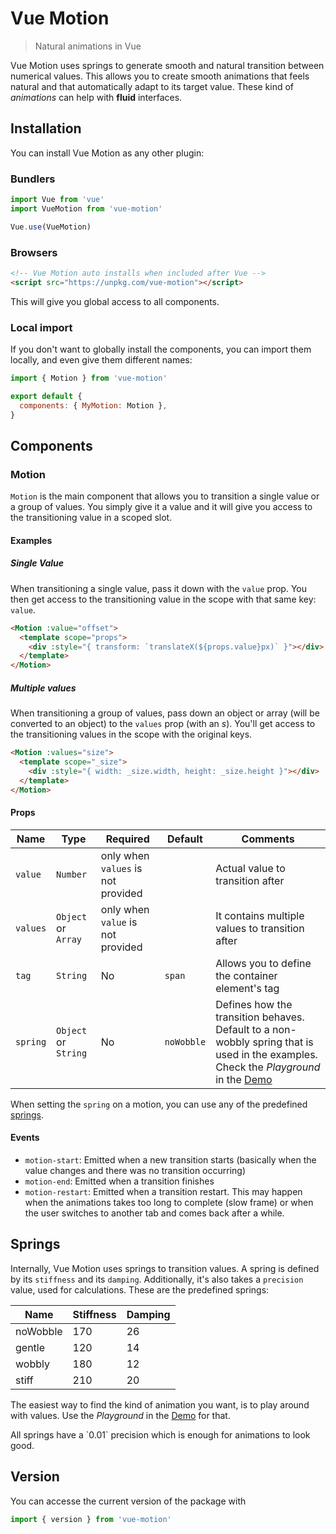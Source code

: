 # Vue Motion

> Natural animations in Vue

Vue Motion uses springs to generate smooth and natural transition between
numerical values. This allows you to create smooth animations that feels natural
and that automatically adapt to its target value. These kind of _animations_ can
help with **fluid** interfaces.

## Installation

You can install Vue Motion as any other plugin:

### Bundlers

```js
import Vue from 'vue'
import VueMotion from 'vue-motion'

Vue.use(VueMotion)
```

### Browsers

```html
<!-- Vue Motion auto installs when included after Vue -->
<script src="https://unpkg.com/vue-motion"></script>
```

This will give you global access to all components.

### Local import

If you don't want to globally install the components, you can import them locally,
and even give them different names:

```js
import { Motion } from 'vue-motion'

export default {
  components: { MyMotion: Motion },
}
```

## Components

### Motion

`Motion` is the main component that allows you to transition a single value or a
group of values. You simply give it a value and it will give you access to the
transitioning value in a scoped slot.


#### Examples

##### Single Value

When transitioning a single value, pass it down with the `value` prop. You then
get access to the transitioning value in the scope with that same key: `value`.

```html
<Motion :value="offset">
  <template scope="props">
    <div :style="{ transform: `translateX(${props.value}px)` }"></div>
  </template>
</Motion>
```

##### Multiple values

When transitioning a group of values, pass down an object or array (will be
converted to an object) to the `values` prop (with an _s_). You'll get access to
the transitioning values in the scope with the original keys.

```html
<Motion :values="size">
  <template scope="_size">
    <div :style="{ width: _size.width, height: _size.height }"></div>
  </template>
</Motion>
```

#### Props

|Name|Type|Required|Default|Comments|
|----|----|--------|-------|--------|
|`value`|`Number`|only when `values` is not provided||Actual value to transition after|
|`values`|`Object` or `Array`|only when `value` is not provided||It contains multiple values to transition after|
|`tag`|`String`|No|`span`|Allows you to define the container element's tag|
|`spring`|`Object` or `String`|No|`noWobble`|Defines how the transition behaves. Default to a non-wobbly spring that is used in the examples. Check the _Playground_ in the <a href="#/">Demo</a> |

When setting the `spring` on a motion, you can use any of the predefined [springs](#springs).

#### Events

- `motion-start`: Emitted when a new transition starts (basically when the value
  changes and there was no transition occurring)
- `motion-end`: Emitted when a transition finishes
- `motion-restart`: Emitted when a transition restart. This may happen when the
  animations takes too long to complete (slow frame) or when the user switches
  to another tab and comes back after a while.

## Springs

Internally, Vue Motion uses springs to transition values. A spring is defined by
its `stiffness` and its `damping`. Additionally, it's also takes a `precision`
value, used for calculations. These are the predefined springs:

|Name|Stiffness|Damping|
|----|---------|-------|
|noWobble|170|26|
|gentle|120|14|
|wobbly|180|12|
|stiff|210 |20|

The easiest way to find the kind of animation you want, is to play around with
values. Use the _Playground_ in the <a href="#/">Demo</a> for that.

<p class="warning">
All springs have a `0.01` precision which is enough for animations to look good.
</p>

## Version

You can accesse the current version of the package with

```js
import { version } from 'vue-motion'
```
